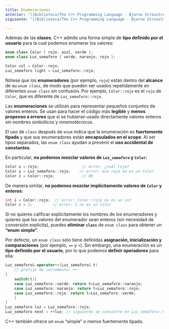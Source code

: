```yaml
---
title: Enumeraciones
anterior: "[[Biblioteca/The C++ Programming Language - Bjarne Stroustrup/2 - Un Tour Por C++ - Lo Básico/3.2 - Clases]]"
siguiente: "[[Biblioteca/The C++ Programming Language - Bjarne Stroustrup/2 - Un Tour Por C++ - Lo Básico/4 - Modularidad]]"

---
```

Además de las **clases**, C++ admite una forma simple de **tipo definido por el usuario** para la cual podemos enumerar los valores:

```cpp
enum class Color { rojo, azul, verde }; 
enum class Luz_semaforo { verde, naranjo, rojo };

Color col = Color::rojo; 
Luz_semaforo light = Luz_semaforo::rojo;
```

Nótese que los **enumeradores** (por ejemplo, `rojo`) están dentro del **alcance** de su `enum class`, de modo que pueden ser usados repetidamente en diferentes `enum class` sin confusión. Por ejemplo, `Color::rojo` es el `rojo` de `Color`, que es diferente de `Luz_semaforo::rojo`.

Las **enumeraciones** se utilizan para representar pequeños conjuntos de valores enteros. Se usan para hacer el código más **legible** y **menos propenso a errores** que si se hubieran usado directamente valores enteros sin nombres simbólicos y mnemotécnicos.

El uso de `class` después de `enum` indica que la enumeración es **fuertemente tipada** y que sus enumeradores están **encapsulados en el scope**. Al ser tipos separados, las `enum class` ayudan a prevenir el **uso accidental de constantes**.

En particular, **no podemos mezclar valores de `Luz_semaforo` y `Color`:**

```cpp
Color x = rojo;                   // error: ¿cuál rojo? 
Color y = Luz_semaforo::rojo;    // error: ese rojo no es un Color 
Color z = Color::rojo;            // OK
```

De manera similar, **no podemos mezclar implícitamente valores de `Color` y enteros:**

```cpp
int i = Color::rojo;  // error: Color::rojo no es un int 
Color c = 2;         // error: 2 no es un Color
```

Si no quieres calificar explícitamente los nombres de los enumeradores y quieres que los valores del enumerador sean enteros (sin necesidad de conversión explícita), puedes **eliminar `class`** de `enum class` para obtener un **“enum simple”**.

Por defecto, un `enum class` solo tiene definidas **asignación, inicialización y comparaciones** (por ejemplo, `==` y `<`).  Sin embargo, una enumeración es un **tipo definido por el usuario**, por lo que podemos **definir operadores** para ella:

```cpp
Luz_semaforo& operator++(Luz_semaforo& t)
	// prefijo de incremento: ++
{
	switch(t){
	case Luz_semaforo::verde: return t=Luz_semaforo::naranjo;
	case Luz_semaforo::naranjo: return t=Luz_semaforo::rojo;
	case Luz_semaforo::rojo: return t=Luz_semaforo::verde;
	}
}
Luz_semaforo luz = Luz_semaforo::rojo;
Luz_semaforo next = ++luz; // siguiente se convierte en Luz_semaforo::verde
```

C++ también ofrece un `enum` “simple” o menos fuertemente tipado.
